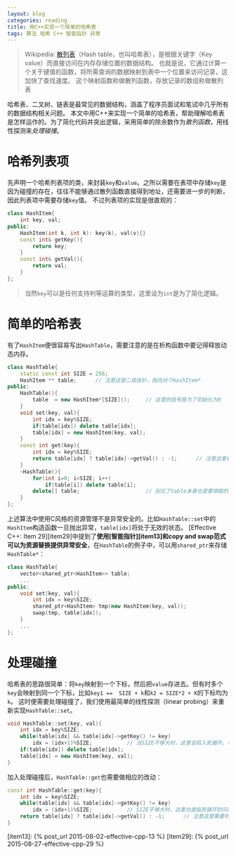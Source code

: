 ```yaml
---
layout: blog
categories: reading
title: 用C++实现一个简单的哈希表
tags: 算法 哈希 C++ 智能指针 异常
---
```


> Wikipedia: [散列表][hashtable]（Hash table，也叫哈希表），是根据关键字（Key value）而直接访问在内存存储位置的数据结构。
> 也就是说，它通过计算一个关于键值的函数，将所需查询的数据映射到表中一个位置来访问记录，这加快了查找速度。
> 这个映射函数称做散列函数，存放记录的数组称做散列表

哈希表、二叉树、链表是最常见的数据结构，涵盖了程序员面试和笔试中几乎所有的数据结构相关问题。
本文中用C++来实现一个简单的哈希表，帮助理解哈希表是怎样运作的。为了简化代码并突出逻辑，采用简单的除余数作为*散列函数*，用线性探测来*处理碰撞*。

<!--more-->

# 哈希列表项

先声明一个哈希列表项的类，来封装`key`和`value`。之所以需要在表项中存储`key`是因为碰撞的存在，往往不能够通过散列函数直接得到地址，还需要进一步的判断，因此列表项中需要存储`key`值。
不过列表项的实现是很直观的：

```cpp
class HashItem{
    int key, val;
public:
    HashItem(int k, int k): key(k), val(v){}
    const int& getKey(){
        return key;
    }
    const int& getVal(){
        return val;
    }
};
```

> 当然`key`可以是任何支持判等运算的类型，这里设为`int`是为了简化逻辑。

# 简单的哈希表

有了`HashItem`便很容易写出`HashTable`，需要注意的是在析构函数中要记得释放动态内存。

```cpp
class HashTable{
    static const int SIZE = 256;
    HashItem ** table;      // 注意这是二级指针，指向对个HashItem*
public:
    HashTable(){
        table  = new HashItem*[SIZE]();     // 这里的括号是为了初始化为0
    }
    void set(key, val){
        int idx = key%SIZE;
        if(table[idx]) delete table[idx];
        table[idx] = new HashItem(key, val);
    }
    const int get(key){
        int idx = key%SIZE;
        return table[idx] ? table[idx]->getVal() : -1;      // 注意这里需要判断key不存在的情况
    }
    ~HashTable(){
        for(int i=0; i<SIZE; i++)
            if(table[i]) delete table[i];
        delete[] table;                     // 别忘了table本身也是要销毁的
    }
};
```

上述算法中使用C风格的资源管理不是异常安全的。比如`HashTable::set`中的`HashItem`构造函数一旦抛出异常，`table[idx]`将处于无效的状态。
[Effective C++: Item 29][item29]中提到了**使用[智能指针][item13]和copy and swap范式可以为资源替换提供异常安全**，在`HashTable`的例子中，可以用`shared_ptr`来存储`HashTable*`：

```cpp
class HashTable{
    vector<shared_ptr<HashItem>> table;
    ...
public:
    void set(key, val){
        int idx = key%SIZE;
        shared_ptr<HashItem> tmp(new HashItem(key, val));
        swap(tmp, table[idx]);
    }
    ...
};
```

# 处理碰撞

哈希表的思路很简单：将`key`映射到一个下标，然后把`value`存进去。但有时多个`key`会映射到同一个下标，比如`key1 ==  SIZE + k`和`k2 = SIZE*2 + K`的下标均为`k`。
这时便需要处理碰撞了，我们使用最简单的线性探测（linear probing）来重新实现`HashTable::set`。

```cpp
void HashTable::set(key, val){
    int idx = key%SIZE;
    while(table[idx] && table[idx]->getKey() != key)
        idx = (idx+1)%SIZE;           // 当SIZE不够大时，这里会陷入死循环。可以检测一下。
    if(table[idx]) delete table[idx];
    table[idx] = new HashItem(key, val);
}
```

加入处理碰撞后，`HashTable::get`也需要做相应的改动：

```cpp
const int HashTable::get(key){
    int idx = key%SIZE;
    while(table[idx] && table[idx]->getKey() != key)
        idx = (idx+1)%SIZE;           // SIZE不够大时，这里也面临死循环的问题
    return table[idx] ? table[idx]->getVal() : -1;      // 注意这里需要判断key不存在的情况
}
```

[hashtable]: https://zh.wikipedia.org/wiki/%E5%93%88%E5%B8%8C%E8%A1%A8
[item13]: {% post_url 2015-08-02-effective-cpp-13 %}
[item29]: {% post_url 2015-08-27-effective-cpp-29 %}
